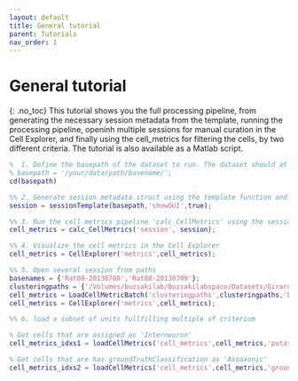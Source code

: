 ```yaml
---
layout: default
title: General tutorial
parent: Tutorials
nav_order: 1
---
```

# General tutorial
{: .no_toc}
This tutorial shows you the full processing pipeline, from generating the necessary session metadata from the template, running the processing pipeline, openinh multiple sessions for manual curation in the Cell Explorer, and finally using the cell_metrics for filtering the cells, by two different criteria. The tutorial is also available as a Matlab script.

```m
%  1. Define the basepath of the dataset to run. The dataset should at minimum consist of a basename.dat, a basename.xml and spike sorted data.
% basepath = '/your/data/path/basename/';
cd(basepath)

%% 2. Generate session metadata struct using the template function and display the meta data in a gui
session = sessionTemplate(basepath,'showGUI',true);

%% 3. Run the cell metrics pipeline 'calc_CellMetrics' using the session struct as input
cell_metrics = calc_CellMetrics('session', session);

%% 4. Visualize the cell metrics in the Cell Explorer
cell_metrics = CellExplorer('metrics',cell_metrics); 

%% 5. Open several session from paths
basenames = {'Rat08-20130708','Rat08-20130709'};
clusteringpaths = {'/Volumes/buzsakilab/Buzsakilabspace/Datasets/GirardeauG/Rat08/Rat08-20130708','/Volumes/buzsakilab/Buzsakilabspace/Datasets/GirardeauG/Rat08/Rat08-20130709'};
cell_metrics = LoadCellMetricBatch('clusteringpaths',clusteringpaths,'basenames',basenames);
cell_metrics = CellExplorer('metrics',cell_metrics);

%% 6. load a subset of units fullfilling multiple of criterium

% Get cells that are assigned as 'Interneuron'
cell_metrics_idxs1 = loadCellMetrics('cell_metrics',cell_metrics,'putativeCellType',{'Interneuron'});

% Get cells that are has groundTruthClassification as 'Axoaxonic'
cell_metrics_idxs2 = loadCellMetrics('cell_metrics',cell_metrics,'groundTruthClassification',{'Axoaxonic'});
```